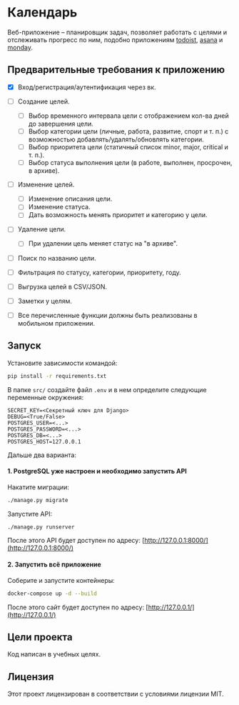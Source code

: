 # Календарь

Веб-приложение – планировщик задач, позволяет работать с целями и отслеживать прогресс по ним,
подобно приложениям [todoist](https://todoist.com/), [asana](https://app.asana.com/) и [monday](https://monday.com/).


## Предварительные требования к приложению

- [x] Вход/регистрация/аутентификация через вк.
- [ ] Создание целей.
  - [ ] Выбор временного интервала цели с отображением кол-ва дней до завершения цели.
  - [ ] Выбор категории цели (личные, работа, развитие, спорт и т. п.) с возможностью добавлять/удалять/обновлять категории.
  - [ ] Выбор приоритета цели (статичный список minor, major, critical и т. п.).
  - [ ] Выбор статуса выполнения цели (в работе, выполнен, просрочен, в архиве).
- [ ] Изменение целей.
  - [ ] Изменение описания цели.
  - [ ] Изменение статуса.
  - [ ] Дать возможность менять приоритет и категорию у цели.
- [ ] Удаление цели.
  - [ ] При удалении цель меняет статус на "в архиве".
- [ ] Поиск по названию цели.
- [ ] Фильтрация по статусу, категории, приоритету, году.
- [ ] Выгрузка целей в CSV/JSON.
- [ ] Заметки у целям.
- [ ] Все перечисленные функции должны быть реализованы в мобильном приложении.


## Запуск

Установите зависимости командой:
```sh
pip install -r requirements.txt
```

В папке `src/` создайте файл `.env` и в нем определите следующие переменные окружения:
```
SECRET_KEY=<Секретный ключ для Django>
DEBUG=<True/False>
POSTGRES_USER=<...>
POSTGRES_PASSWORD=<...>
POSTGRES_DB=<...>
POSTGRES_HOST=127.0.0.1
```

Дальше два варианта:

#### 1. PostgreSQL уже настроен и необходимо запустить API

Накатите миграции:
```sh
./manage.py migrate
```

Запустите API:
```sh
./manage.py runserver
```

После этого API будет доступен по адресу: [http://127.0.0.1:8000/](http://127.0.0.1:8000/)

#### 2. Запустить всё приложение

Соберите и запустите контейнеры:
```sh
docker-compose up -d --build
```

После этого сайт будет доступен по адресу: [http://127.0.0.1/](http://127.0.0.1/)


## Цели проекта

Код написан в учебных целях.


## Лицензия

Этот проект лицензирован в соответствии с условиями лицензии MIT.
